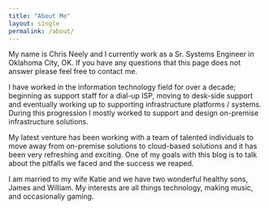 ```yaml
---
title: "About Me"
layout: single
permalink: /about/
---
```


My name is Chris Neely and I currently work as a Sr. Systems Engineer in Oklahoma City, OK.  If you have any questions that this page does not answer please feel free to contact me.

I have worked in the information technology field for over a decade; beginning as support staff for a dial-up ISP, moving to desk-side support and eventually working up to supporting infrastructure platforms / systems.  During this progression I mostly worked to support and design on-premise infrastructure solutions.

My latest venture has been working with a team of talented individuals to move away from on-premise solutions to cloud-based solutions and it has been very refreshing and exciting.  One of my goals with this blog is to talk about the pitfalls we faced and the success we reaped.

I am married to my wife Katie and we have two wonderful healthy sons, James and William.  My interests are all things technology, making music, and occasionally gaming.
